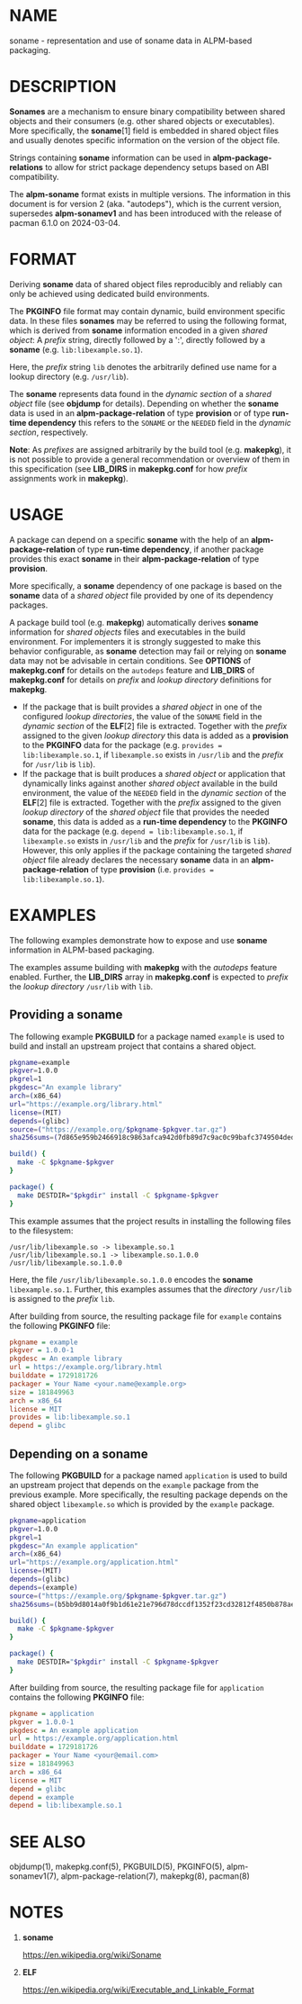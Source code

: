 # NAME

soname - representation and use of soname data in ALPM-based packaging.

# DESCRIPTION

**Sonames** are a mechanism to ensure binary compatibility between shared objects and their consumers (e.g. other shared objects or executables).
More specifically, the **soname**[1] field is embedded in shared object files and usually denotes specific information on the version of the object file.

Strings containing **soname** information can be used in **alpm-package-relations** to allow for strict package dependency setups based on ABI compatibility.

The **alpm-soname** format exists in multiple versions.
The information in this document is for version 2 (aka. "autodeps"), which is the current version, supersedes **alpm-sonamev1** and has been introduced with the release of pacman 6.1.0 on 2024-03-04.

# FORMAT

Deriving **soname** data of shared object files reproducibly and reliably can only be achieved using dedicated build environments.

The **PKGINFO** file format may contain dynamic, build environment specific data.
In these files **sonames** may be referred to using the following format, which is derived from **soname** information encoded in a given _shared object_:
A _prefix_ string, directly followed by a ':', directly followed by a **soname** (e.g. `lib:libexample.so.1`).

Here, the _prefix_ string `lib` denotes the arbitrarily defined use name for a lookup directory (e.g. `/usr/lib`).

The **soname** represents data found in the _dynamic section_ of a _shared object_ file (see **objdump** for details).
Depending on whether the **soname** data is used in an **alpm-package-relation** of type **provision** or of type **run-time dependency** this refers to the `SONAME` or the `NEEDED` field in the _dynamic section_, respectively.

**Note**: As _prefixes_ are assigned arbitrarily by the build tool (e.g. **makepkg**), it is not possible to provide a general recommendation or overview of them in this specification (see **LIB_DIRS** in **makepkg.conf** for how _prefix_ assignments work in **makepkg**).

# USAGE

A package can depend on a specific **soname** with the help of an **alpm-package-relation** of type **run-time dependency**, if another package provides this exact **soname** in their **alpm-package-relation** of type **provision**.

More specifically, a **soname** dependency of one package is based on the **soname** data of a _shared object_ file provided by one of its dependency packages.

A package build tool (e.g. **makepkg**) automatically derives **soname** information for _shared objects_ files and executables in the build environment.
For implementers it is strongly suggested to make this behavior configurable, as **soname** detection may fail or relying on **soname** data may not be advisable in certain conditions.
See **OPTIONS** of **makepkg.conf** for details on the `autodeps` feature and **LIB_DIRS** of **makepkg.conf** for details on _prefix_ and _lookup directory_ definitions for **makepkg**.

- If the package that is built provides a _shared object_ in one of the configured _lookup directories_, the value of the `SONAME` field in the _dynamic section_ of the **ELF**[2] file is extracted.
  Together with the _prefix_ assigned to the given _lookup directory_ this data is added as a **provision** to the **PKGINFO** data for the package (e.g. `provides = lib:libexample.so.1`, if `libexample.so` exists in `/usr/lib` and the _prefix_ for `/usr/lib` is `lib`).
- If the package that is built produces a _shared object_ or application that dynamically links against another _shared object_ available in the build environment, the value of the `NEEDED` field in the _dynamic section_ of the **ELF**[2] file is extracted.
  Together with the _prefix_ assigned to the given _lookup directory_ of the _shared object_ file that provides the needed **soname**, this data is added as a **run-time dependency** to the **PKGINFO** data for the package (e.g. `depend = lib:libexample.so.1`, if `libexample.so` exists in `/usr/lib` and the _prefix_ for `/usr/lib` is `lib`).
  However, this only applies if the package containing the targeted _shared object_ file already declares the necessary **soname** data in an **alpm-package-relation** of type **provision** (i.e. `provides = lib:libexample.so.1`).

# EXAMPLES

The following examples demonstrate how to expose and use **soname** information in ALPM-based packaging.

The examples assume building with **makepkg** with the _autodeps_ feature enabled.
Further, the **LIB_DIRS** array in **makepkg.conf** is expected to _prefix_ the _lookup directory_ `/usr/lib` with `lib`.

## Providing a soname

The following example **PKGBUILD** for a package named `example` is used to build and install an upstream project that contains a shared object.

```bash
pkgname=example
pkgver=1.0.0
pkgrel=1
pkgdesc="An example library"
arch=(x86_64)
url="https://example.org/library.html"
license=(MIT)
depends=(glibc)
source=("https://example.org/$pkgname-$pkgver.tar.gz")
sha256sums=(7d865e959b2466918c9863afca942d0fb89d7c9ac0c99bafc3749504ded97730)

build() {
  make -C $pkgname-$pkgver
}

package() {
  make DESTDIR="$pkgdir" install -C $pkgname-$pkgver
}
```

This example assumes that the project results in installing the following files to the filesystem:

```
/usr/lib/libexample.so -> libexample.so.1
/usr/lib/libexample.so.1 -> libexample.so.1.0.0
/usr/lib/libexample.so.1.0.0
```

Here, the file `/usr/lib/libexample.so.1.0.0` encodes the **soname** `libexample.so.1`.
Further, this examples assumes that the _directory_ `/usr/lib` is assigned to the _prefix_ `lib`.

After building from source, the resulting package file for `example` contains the following **PKGINFO** file:

```ini
pkgname = example
pkgver = 1.0.0-1
pkgdesc = An example library
url = https://example.org/library.html
builddate = 1729181726
packager = Your Name <your.name@example.org>
size = 181849963
arch = x86_64
license = MIT
provides = lib:libexample.so.1
depend = glibc
```

## Depending on a soname

The following **PKGBUILD** for a package named `application` is used to build an upstream project that depends on the `example` package from the previous example.
More specifically, the resulting package depends on the shared object `libexample.so` which is provided by the `example` package.

```bash
pkgname=application
pkgver=1.0.0
pkgrel=1
pkgdesc="An example application"
arch=(x86_64)
url="https://example.org/application.html"
license=(MIT)
depends=(glibc)
depends=(example)
source=("https://example.org/$pkgname-$pkgver.tar.gz")
sha256sums=(b5bb9d8014a0f9b1d61e21e796d78dccdf1352f23cd32812f4850b878ae4944c)

build() {
  make -C $pkgname-$pkgver
}

package() {
  make DESTDIR="$pkgdir" install -C $pkgname-$pkgver
}
```

After building from source, the resulting package file for `application` contains the following **PKGINFO** file:

```ini
pkgname = application
pkgver = 1.0.0-1
pkgdesc = An example application
url = https://example.org/application.html
builddate = 1729181726
packager = Your Name <your@email.com>
size = 181849963
arch = x86_64
license = MIT
depend = glibc
depend = example
depend = lib:libexample.so.1
```

# SEE ALSO

objdump(1), makepkg.conf(5), PKGBUILD(5), PKGINFO(5), alpm-sonamev1(7), alpm-package-relation(7), makepkg(8), pacman(8)

# NOTES

1. **soname**

   https://en.wikipedia.org/wiki/Soname

2. **ELF**

   https://en.wikipedia.org/wiki/Executable_and_Linkable_Format
